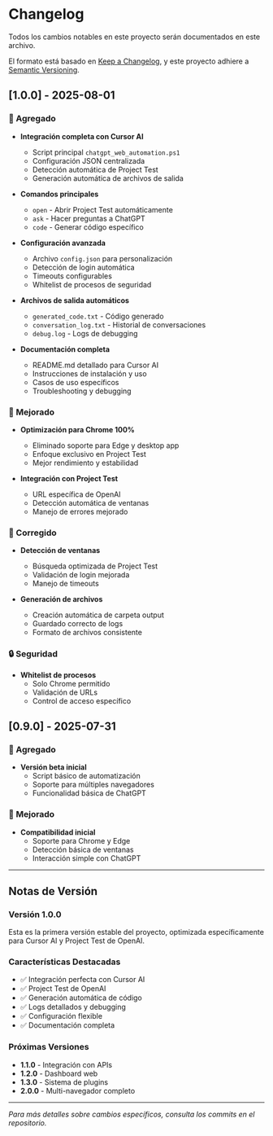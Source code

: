 # Changelog

Todos los cambios notables en este proyecto serán documentados en este archivo.

El formato está basado en [Keep a Changelog](https://keepachangelog.com/en/1.0.0/),
y este proyecto adhiere a [Semantic Versioning](https://semver.org/spec/v2.0.0.html).

## [1.0.0] - 2025-08-01

### 🚀 Agregado
- **Integración completa con Cursor AI**
  - Script principal `chatgpt_web_automation.ps1`
  - Configuración JSON centralizada
  - Detección automática de Project Test
  - Generación automática de archivos de salida

- **Comandos principales**
  - `open` - Abrir Project Test automáticamente
  - `ask` - Hacer preguntas a ChatGPT
  - `code` - Generar código específico

- **Configuración avanzada**
  - Archivo `config.json` para personalización
  - Detección de login automática
  - Timeouts configurables
  - Whitelist de procesos de seguridad

- **Archivos de salida automáticos**
  - `generated_code.txt` - Código generado
  - `conversation_log.txt` - Historial de conversaciones
  - `debug.log` - Logs de debugging

- **Documentación completa**
  - README.md detallado para Cursor AI
  - Instrucciones de instalación y uso
  - Casos de uso específicos
  - Troubleshooting y debugging

### 🔧 Mejorado
- **Optimización para Chrome 100%**
  - Eliminado soporte para Edge y desktop app
  - Enfoque exclusivo en Project Test
  - Mejor rendimiento y estabilidad

- **Integración con Project Test**
  - URL específica de OpenAI
  - Detección automática de ventanas
  - Manejo de errores mejorado

### 🐛 Corregido
- **Detección de ventanas**
  - Búsqueda optimizada de Project Test
  - Validación de login mejorada
  - Manejo de timeouts

- **Generación de archivos**
  - Creación automática de carpeta output
  - Guardado correcto de logs
  - Formato de archivos consistente

### 🔒 Seguridad
- **Whitelist de procesos**
  - Solo Chrome permitido
  - Validación de URLs
  - Control de acceso específico

## [0.9.0] - 2025-07-31

### 🚀 Agregado
- **Versión beta inicial**
  - Script básico de automatización
  - Soporte para múltiples navegadores
  - Funcionalidad básica de ChatGPT

### 🔧 Mejorado
- **Compatibilidad inicial**
  - Soporte para Chrome y Edge
  - Detección básica de ventanas
  - Interacción simple con ChatGPT

---

## Notas de Versión

### Versión 1.0.0
Esta es la primera versión estable del proyecto, optimizada específicamente para Cursor AI y Project Test de OpenAI.

### Características Destacadas
- ✅ Integración perfecta con Cursor AI
- ✅ Project Test de OpenAI
- ✅ Generación automática de código
- ✅ Logs detallados y debugging
- ✅ Configuración flexible
- ✅ Documentación completa

### Próximas Versiones
- **1.1.0** - Integración con APIs
- **1.2.0** - Dashboard web
- **1.3.0** - Sistema de plugins
- **2.0.0** - Multi-navegador completo

---

*Para más detalles sobre cambios específicos, consulta los commits en el repositorio.* 